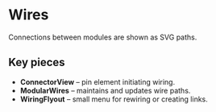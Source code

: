 # Wires

Connections between modules are shown as SVG paths.

## Key pieces

- **ConnectorView** – pin element initiating wiring.
- **ModularWires** – maintains and updates wire paths.
- **WiringFlyout** – small menu for rewiring or creating links.
